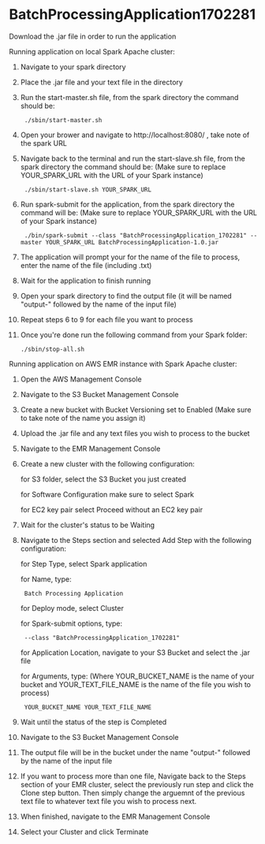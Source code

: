 # BatchProcessingApplication1702281

Download the .jar file in order to run the application

Running application on local Spark Apache cluster:

1. Navigate to your spark directory
2. Place the .jar file and your text file in the directory
3. Run the start-master.sh file, from the spark directory the command should be: 

      	./sbin/start-master.sh
      
4. Open your brower and navigate to http://localhost:8080/ , take note of the spark URL
5. Navigate back to the terminal and run the start-slave.sh file, from the spark directory the command should be: (Make sure to replace YOUR_SPARK_URL with the URL of your Spark instance)

      	./sbin/start-slave.sh YOUR_SPARK_URL 

6. Run spark-submit for the application, from the spark directory the command will be: (Make sure to replace YOUR_SPARK_URL with the URL of your Spark instance)

      	./bin/spark-submit --class "BatchProcessingApplication_1702281" --master YOUR_SPARK_URL BatchProcessingApplication-1.0.jar
  
7. The application will prompt your for the name of the file to process, enter the name of the file (including .txt)
8. Wait for the application to finish running
9. Open your spark directory to find the output file (it will be named "output-" followed by the name of the input file)
10. Repeat steps 6 to 9 for each file you want to process
11. Once you're done run the following command from your Spark folder:

      	./sbin/stop-all.sh

Running application on AWS EMR instance with Spark Apache cluster:

1. Open the AWS Management Console
2. Navigate to the S3 Bucket Management Console
3. Create a new bucket with Bucket Versioning set to Enabled (Make sure to take note of the name you assign it)
4. Upload the .jar file and any text files you wish to process to the bucket
5. Navigate to the EMR Management Console
6. Create a new cluster with the following configuration:

	for S3 folder, select the S3 Bucket you just created
	
	for Software Configuration make sure to select Spark
	
	for EC2 key pair select Proceed without an EC2 key pair
	
7. Wait for the cluster's status to be Waiting
8. Navigate to the Steps section and selected Add Step with the following configuration:
	
	for Step Type, select Spark application
	
	for Name, type: 
	
		Batch Processing Application
		
	for Deploy mode, select Cluster
	
	for Spark-submit options, type:
	
		--class "BatchProcessingApplication_1702281"
		
	for Application Location, navigate to your S3 Bucket and select the .jar file
	
	for Arguments, type: (Where YOUR_BUCKET_NAME is the name of your bucket and YOUR_TEXT_FILE_NAME is the name of the file you wish to process)
	
		YOUR_BUCKET_NAME YOUR_TEXT_FILE_NAME
		
9. Wait until the status of the step is Completed
10. Navigate to the S3 Bucket Management Console
11. The output file will be in the bucket under the name "output-" followed by the name of the input file
12. If you want to process more than one file, Navigate back to the Steps section of your EMR cluster, select the previously run step and click the Clone step button. Then simply change the arguemnt of the previous text file to whatever text file you wish to process next. 
13. When finished, navigate to the EMR Management Console
14. Select your Cluster and click Terminate
